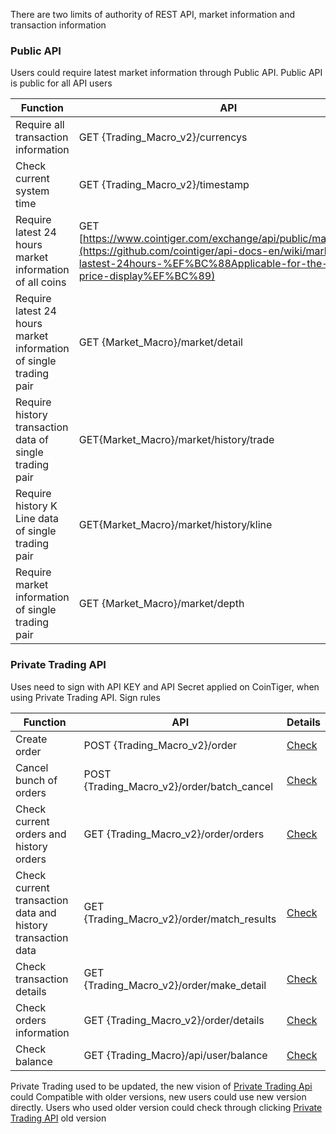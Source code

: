 There are two limits of authority of REST API,  market information and transaction information

### Public API

Users could require latest market information through Public API. Public API is public for all API users

| Function                                                     | API                                                          | Details                                                      |
| ------------------------------------------------------------ | ------------------------------------------------------------ | ------------------------------------------------------------ |
| Require all transaction information                          | GET {Trading_Macro_v2}/currencys                             | [Check](/cointiger/api-docs-en/wiki/currencys-（V2）)        |
| Check current system time                                    | GET {Trading_Macro_v2}/timestamp                             | [Check](/cointiger/api-docs-en/wiki/query-the-current-time-of-the-system) |
| Require latest 24 hours market information of all coins      | GET [https://www.cointiger.com/exchange/api/public/market/detail](https://github.com/cointiger/api-docs-en/wiki/market-price-lastest-24hours-%EF%BC%88Applicable-for-the-market-price-display%EF%BC%89) | [Check](/cointiger/api-docs-en/wiki/market-price-lastest-24hours-（Applicable-for-the-market-price-display）) |
| Require latest 24 hours market information of single trading pair | GET {Market_Macro}/market/detail                             | [Check](/cointiger/api-docs-en/wiki/REST-market-price-lastest-24hours) |
| Require history transaction data of single trading pair      | GET{Market_Macro}/market/history/trade                       | [Check](/cointiger/api-docs-en/wiki/REST-transaction-history-data) |
| Require history K Line data of single trading pair           | GET{Market_Macro}/market/history/kline                       | [Check](/cointiger/api-docs-en/wiki/REST-k-line-history-data) |
| Require market information of single trading pair            | GET {Market_Macro}/market/depth                              | [Check](/cointiger/api-docs-en/wiki/REST-volume-depth)       |

 

### Private Trading API

Uses need to sign with API KEY and API Secret applied on CoinTiger, when using Private Trading API.   Sign rules

| Function                                                    | API                                        | Details                                                      |
| ----------------------------------------------------------- | ------------------------------------------ | ------------------------------------------------------------ |
| Create order                                                | POST {Trading_Macro_v2}/order              | [Check](/cointiger/api-docs-en/wiki/Create-Order-(V2))       |
| Cancel bunch of orders                                      | POST {Trading_Macro_v2}/order/batch_cancel | [Check](/cointiger/api-docs-en/wiki/Bulk-cancel-orders（V2）) |
| Check current orders and history orders                     | GET {Trading_Macro_v2}/order/orders        | [Check](/cointiger/api-docs-en/wiki/query-for-the-current-commission,-history-commision-(V2)) |
| Check current transaction data and history transaction data | GET {Trading_Macro_v2}/order/match_results | [Check](/cointiger/api-docs-en/wiki/Get-The-Transaction-Record-(V2)) |
| Check transaction details                                   | GET {Trading_Macro_v2}/order/make_detail   | [Check](/cointiger/api-docs-en/wiki/check-the-transaction-details-of-order-(V2)) |
| Check orders information                                    | GET {Trading_Macro_v2}/order/details       | [Check](/cointiger/api-docs-en/wiki/check-the-transaction-details-of-order-(V2)) |
| Check balance                                               | GET {Trading_Macro}/api/user/balance       | [Check](/cointiger/api-docs-en/wiki/Trading-Get-The-Fund-Information) |

Private Trading used to be updated, the new vision of [Private Trading Api](/cointiger/api-docs-en/wiki/REST-Api-List) could  Compatible with older versions, new users could use new version directly.  Users who used older version could check through clicking [Private Trading API](/cointiger/api-docs-en/wiki/Private-Trading-Api-history-version) old version